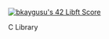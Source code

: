 <a href="https://github.com/JaeSeoKim/badge42"><img src="https://badge42.vercel.app/api/v2/cl6nezdek00060hml21ixm9m8/project/2834292" alt="bkaygusu's 42 Libft Score" /></a>

C Library
